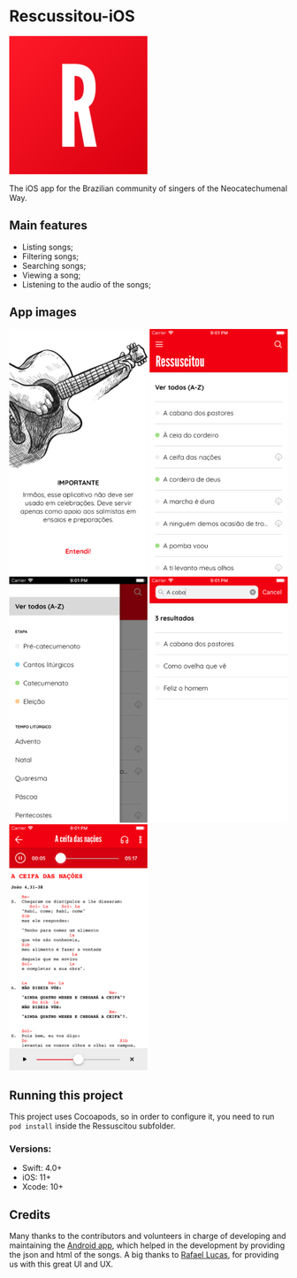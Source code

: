 # Rescussitou-iOS

<img src="images/icon.png" width=250px>

The iOS app for the Brazilian community of singers of the Neocatechumenal Way.

## Main features
- Listing songs;
- Filtering songs;
- Searching songs;
- Viewing a song;
- Listening to the audio of the songs;

## App images

<img src="images/warning.png" width=250px>
<img src="images/listing.png" width=250px>
<img src="images/filters.png" width=250px>
<img src="images/search.png" width=250px>
<img src="images/song.png" width=250px>

## Running this project

This project uses Cocoapods, so in order to configure it, you need to run <code>pod install</code> inside the Ressuscitou subfolder.

### Versions:
- Swift: 4.0+
- iOS: 11+
- Xcode: 10+

## Credits
Many thanks to the contributors and volunteers in charge of developing and maintaining the <a href="https://github.com/otaviogrrd/Ressuscitou_Android">Android app</a>, which helped in the development by providing the json and html of the songs. A big thanks to <a href="https://github.com/rafaellucass">Rafael Lucas</a>, for providing us with this great UI and UX.

